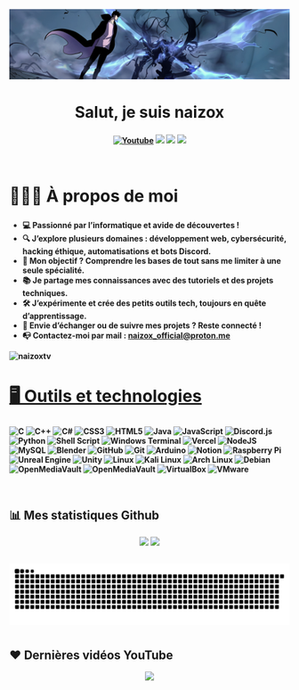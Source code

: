 <img src="https://raw.githubusercontent.com/naizoxtv/naizoxtv/refs/heads/main/assets/banner.jpg" />

  
<h1 align ="center">Salut, je suis naizox</h1>
<h3 align = "center"><strong> </h3>
  
<p align="center">
    <a href="https://www.youtube.com/@naizox07?sub_confirmation=1">
      <img alt="Youtube" title="Youtube" src="https://img.shields.io/badge/-YouTube-red?style=for-the-badge&logo=youtube&logoColor=white"/></a>
  <a href="https://discord.gg/e4wd2xZ68Q" alt="Dev Pro Tips Discussion & Support Server">
    <img src="https://img.shields.io/discord/1297571708529807452?color=7289DA&labelColor=4a64bd&logo=discord&logoColor=white&style=for-the-badge"/></a>
  <a href="https://github.com/naizoxtv" >
    <img src="https://img.shields.io/badge/GitHub-000000?style=for-the-badge&logo=github&logoColor=white"/></a>
  <a href="https://www.twitch.tv/naizoxtv" >
    <img src="https://img.shields.io/badge/twitch-9147ff?logo=twitch&logoColor=white&style=for-the-badge"/></a>
  </p>
</p>
<br>

<div align = left width = 50%>
<h2 style="font-size:30px"><b> 🙋🏻‍♂️ À propos de moi<b></h2>
  

<!--Start Intro-->               
- 💻 Passionné par l’informatique et avide de découvertes !  
- 🔍 J’explore plusieurs domaines : développement web, cybersécurité, hacking éthique, automatisations et bots Discord.  
- 🎯 Mon objectif ? Comprendre les bases de tout sans me limiter à une seule spécialité.  
- 📚 Je partage mes connaissances avec des tutoriels et des projets techniques.  
- 🛠 J’expérimente et crée des petits outils tech, toujours en quête d’apprentissage.  
- 🚀 Envie d’échanger ou de suivre mes projets ? Reste connecté !
- 📭 Contactez-moi par mail : [naizox_official@proton.me](mailto:naizox_official@proton.me)
<!--End Intro-->  


<!--Profile Count Badge-->
<p align="left">
  <img src="https://komarev.com/ghpvc/?username=naizoxtv&label=Profile%20views&color=770677&style=for-the-badge&logo=star" alt="naizoxtv" style="padding-right:20px;" />
</p>



<h2 style="font-size:30px" align ="left" width = 100%><u>🖥️ Outils et technologies</u></h2>
<p align="left">

![C](https://img.shields.io/badge/c-%2300599C.svg?style=for-the-badge&logo=c&logoColor=white) ![C++](https://img.shields.io/badge/c++-%2300599C.svg?style=for-the-badge&logo=c%2B%2B&logoColor=white) ![C#](https://img.shields.io/badge/C%23-239120?style=for-the-badge&logo=unity&logoColor=white) ![CSS3](https://img.shields.io/badge/css3-%231572B6.svg?style=for-the-badge&logo=css3&logoColor=white) ![HTML5](https://img.shields.io/badge/html5-%23E34F26.svg?style=for-the-badge&logo=html5&logoColor=white) ![Java](https://img.shields.io/badge/java-%23ED8B00.svg?style=for-the-badge&logo=openjdk&logoColor=white) ![JavaScript](https://img.shields.io/badge/javascript-%23323330.svg?style=for-the-badge&logo=javascript&logoColor=%23F7DF1E) ![Discord.js](https://img.shields.io/badge/discord.js-javascript-blue?style=for-the-badge&logo=javascript) ![Python](https://img.shields.io/badge/python-3670A0?style=for-the-badge&logo=python&logoColor=ffdd54) ![Shell Script](https://img.shields.io/badge/shell_script-%23121011.svg?style=for-the-badge&logo=gnu-bash&logoColor=white) ![Windows Terminal](https://img.shields.io/badge/Windows%20Terminal-%234D4D4D.svg?style=for-the-badge&logo=windows-terminal&logoColor=white) ![Vercel](https://img.shields.io/badge/vercel-%23000000.svg?style=for-the-badge&logo=vercel&logoColor=white) ![NodeJS](https://img.shields.io/badge/node.js-6DA55F?style=for-the-badge&logo=node.js&logoColor=white) ![MySQL](https://img.shields.io/badge/mysql-4479A1.svg?style=for-the-badge&logo=mysql&logoColor=white)  ![Blender](https://img.shields.io/badge/blender-%23F5792A.svg?style=for-the-badge&logo=blender&logoColor=white) ![GitHub](https://img.shields.io/badge/github-%23121011.svg?style=for-the-badge&logo=github&logoColor=white) ![Git](https://img.shields.io/badge/git-%23F05033.svg?style=for-the-badge&logo=git&logoColor=white) ![Arduino](https://img.shields.io/badge/-Arduino-00979D?style=for-the-badge&logo=Arduino&logoColor=white) ![Notion](https://img.shields.io/badge/Notion-%23000000.svg?style=for-the-badge&logo=notion&logoColor=white) ![Raspberry Pi](https://img.shields.io/badge/-RaspberryPi-C51A4A?style=for-the-badge&logo=Raspberry-Pi) ![Unreal Engine](https://img.shields.io/badge/Unreal_Engine-282C34?style=for-the-badge&logo=unrealengine) ![Unity](https://img.shields.io/badge/Unity-100000?style=for-the-badge&logo=unity) ![Linux](https://img.shields.io/badge/Linux-FCC624?style=for-the-badge&logo=linux&logoColor=black) ![Kali Linux](https://img.shields.io/badge/-Kali%20Linux-%23557C94?style=for-the-badge&logo=kalilinux&logoColor=black) ![Arch Linux](https://img.shields.io/badge/-Arch_Linux-grey?style=for-the-badge&logo=archlinux) ![Debian](https://img.shields.io/badge/Debian-A81D33?style=for-the-badge&logo=debian) ![OpenMediaVault](https://img.shields.io/static/v1?style=for-the-badge&message=openmediavault&color=222222&logo=openmediavault&logoColor=5DACDF&label=) ![OpenMediaVault](https://img.shields.io/static/v1?style=for-the-badge&message=openmediavault&color=222222&logo=openmediavault&logoColor=5DACDF&label=) ![VirtualBox](https://img.shields.io/badge/VirtualBox-183A6D?style=for-the-badge&logo=virtualbox&logoColor=white) ![VMware](https://img.shields.io/badge/-VMware-607078?style=for-the-badge&logo=vmware&logoColor=white) 

</p>
<div>
<br>

## 📊 Mes statistiques Github

<div align=center>
  <img  src = "https://github-readme-stats.vercel.app/api?username=naizoxtv&show_icons=true&theme=react&line_height=27&bg_color=0D1117">
  <img src = "https://github-readme-stats.vercel.app/api/top-langs/?username=naizoxtv&hide=html,css,java,shaderlab,kotlin,hlsl&theme=react&bg_color=0D1117">
</div>

##

<picture align=center>
  <source media="(prefers-color-scheme: dark)" srcset="./assets/github-snake-dark.svg" />
  <source media="(prefers-color-scheme: light)" srcset="./assets/github-snake.svg" />
  <img alt="github-snake" src="./assets/github-snake.svg" />
</picture>


#

  ## ❤ Dernières vidéos YouTube

<p align="center">

</p>
  
 

<!--Footer--> 
<p align="center">
  <img src="https://capsule-render.vercel.app/api?type=waving&color=gradient&height=65&section=footer"/>
</p>
